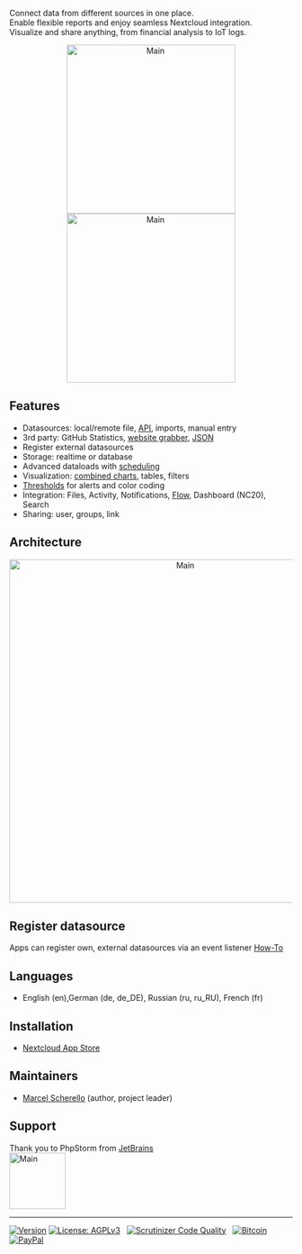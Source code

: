 Connect data from different sources in one place.<br>
Enable flexible reports and enjoy seamless Nextcloud integration.<br>
Visualize and share anything, from financial analysis to IoT logs.

<p align="center">
<img src="https://raw.githubusercontent.com/rello/data/master/screenshots/logo25.png" alt="Main" width="300" title="Analytics"> <img src="https://raw.githubusercontent.com/rello/data/master/screenshots/charts25.png" alt="Main" width="300" title="Analytics">
</p>

## Features
- Datasources: local/remote file, [API](https://github.com/Rello/analytics/wiki/API), imports, manual entry
- 3rd party: GitHub Statistics, [website grabber](https://github.com/Rello/analytics/wiki/Datasource:-website-grabber), [JSON](https://github.com/Rello/analytics/wiki/Datasource:-JSON)
- Register external datasources
- Storage: realtime or database
- Advanced dataloads with [scheduling](https://github.com/Rello/analytics/wiki/Scheduled-dataloads)
- Visualization: [combined charts](https://github.com/Rello/analytics/wiki/Filter,-display-options-&-drilldown), tables, filters
- [Thresholds](https://github.com/Rello/analytics/wiki/Thresholds) for alerts and color coding
- Integration: Files, Activity, Notifications, [Flow](https://github.com/Rello/analytics/wiki/Flow-integration), Dashboard (NC20), Search
- Sharing: user, groups, link


## Architecture
<p align="center"><img src="https://raw.githubusercontent.com/rello/data/master/screenshots/architecture25.png" alt="Main" width="610" title="Analytics"></p>

## Register datasource
Apps can register own, external datasources via an event listener
[How-To](https://github.com/Rello/analytics/wiki/Register-external-datasource)

## Languages
- English (en),German (de, de_DE), Russian (ru, ru_RU), French (fr)

## Installation
- [Nextcloud App Store](https://apps.nextcloud.com/apps/analytics)

## Maintainers
- [Marcel Scherello](https://github.com/rello) (author, project leader)

## Support
Thank you to PhpStorm from [JetBrains](https://www.jetbrains.com/?from=AudioPlayerforNextcloudandownCloud) <br>
<img src="https://raw.githubusercontent.com/rello/data/master/screenshots/jetbrains.svg" alt="Main" width="100" title="Analytics">

---

[![Version](https://img.shields.io/github/release/rello/analytics.svg)](https://github.com/rello/analytics/blob/master/CHANGELOG.md)&#160;[![License: AGPLv3](https://img.shields.io/badge/license-AGPLv3-blue.svg)](http://www.gnu.org/licenses/agpl-3.0)&#160;&#160;&#160;[![Scrutinizer Code Quality](https://scrutinizer-ci.com/g/rello/analytics/badges/quality-score.png?b=master)](https://scrutinizer-ci.com/g/rello/analytics/?branch=master)&#160;&#160;&#160;[![Bitcoin](https://img.shields.io/badge/donate-Bitcoin-blue.svg)](https://github.com/rello/audioplayer/wiki/donate)&#160;[![PayPal](https://img.shields.io/badge/donate-PayPal-blue.svg)](https://github.com/rello/audioplayer/wiki/donate)